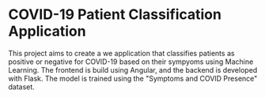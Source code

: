 # COVID-19 Patient Classification Application

This project aims to create a we application that classifies patients as positive or negative for COVID-19 based on their sympyoms using Machine Learning. The frontend is build using Angular, and the backend is developed with Flask. The model is trained using the "Symptoms and COVID Presence" dataset.
